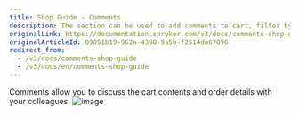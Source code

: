 ```yaml
---
title: Shop Guide - Comments
description: The section can be used to add comments to cart, filter by tags, or discuss order details with colleagues.
originalLink: https://documentation.spryker.com/v3/docs/comments-shop-guide
originalArticleId: 09051b19-962a-4308-9a5b-f2514da67896
redirect_from:
  - /v3/docs/comments-shop-guide
  - /v3/docs/en/comments-shop-guide
---
```


Comments allow you to discuss the cart contents and order details with your colleagues.
![image](https://spryker.s3.eu-central-1.amazonaws.com/docs/User+Guides/Shop+User+Guides/Comments/comments-gif.gif) 

